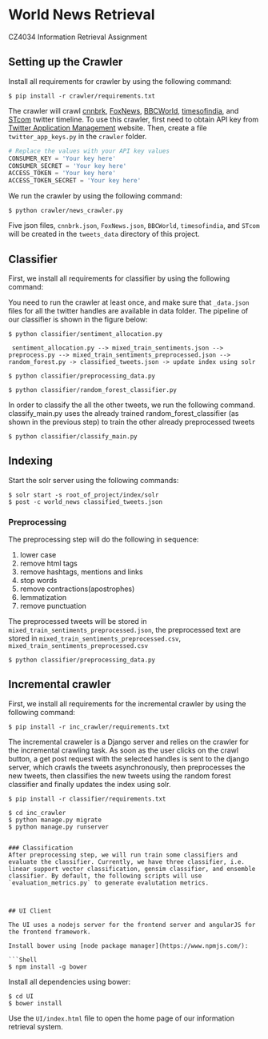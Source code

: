 # World News Retrieval

CZ4034 Information Retrieval Assignment

## Setting up the Crawler

Install all requirements for crawler by using the following command:

```Shell
$ pip install -r crawler/requirements.txt
```

The crawler will crawl [cnnbrk](https://twitter.com/cnnbrk), [FoxNews](https://twitter.com/FoxNews), [BBCWorld](https://twitter.com/BBCWorld), [timesofindia](https://twitter.com/timesofindia), and [STcom](https://twitter.com/STcom) twitter timeline. To use this crawler, first need to obtain API key from [Twitter Application Management](https://apps.twitter.com) website. Then, create a file `twitter_app_keys.py` in the `crawler` folder.

```Python
# Replace the values with your API key values
CONSUMER_KEY = 'Your key here'
CONSUMER_SECRET = 'Your key here'
ACCESS_TOKEN = 'Your key here'
ACCESS_TOKEN_SECRET = 'Your key here'
```

We run the crawler by using the following command:

```Shell
$ python crawler/news_crawler.py
```

Five json files, `cnnbrk.json`, `FoxNews.json`, `BBCWorld`, `timesofindia`, and `STcom` will be created in the `tweets_data` directory of this project.


## Classifier

First, we install all requirements for classifier by using the following command:



You need to run the crawler at least once, and make sure that `_data.json` files for all the twitter handles are available in data folder. The pipeline of our classifier is shown in the figure below:

``` Shell
$ python classifier/sentiment_allocation.py
```

```
 sentiment_allocation.py --> mixed_train_sentiments.json --> preprocess.py --> mixed_train_sentiments_preprocessed.json --> random_forest.py -> classified_tweets.json -> update index using solr
```
``` Shell
$ python classifier/preprocessing_data.py
```
``` Shell
$ python classifier/random_forest_classifier.py
```

In order to classify the all the other tweets, we run the following command. classify_main.py uses the already trained random_forest_classifier (as shown in the previous step) to train the other already preprocessed tweets
``` Shell
$ python classifier/classify_main.py
```

## Indexing

Start the solr server using the following commands:

```Shell
$ solr start -s root_of_project/index/solr
$ post -c world_news classified_tweets.json
```

### Preprocessing
The preprocessing step will do the following in sequence:

1. lower case
2. remove html tags
3. remove hashtags, mentions and links
4. stop words
5. remove contractions(apostrophes)
6. lemmatization
7. remove punctuation

The preprocessed tweets will be stored in `mixed_train_sentiments_preprocessed.json`, the preprocessed text are stored in `mixed_train_sentiments_preprocessed.csv`, `mixed_train_sentiments_preprocessed.csv`



```Shell
$ python classifier/preprocessing_data.py
```

## Incremental crawler

First, we install all requirements for the incremental crawler by using the following command:

```Shell
$ pip install -r inc_crawler/requirements.txt
```

The incremental craweler is a Django server and relies on the crawler for the incremental crawling task. As soon as the user clicks on the crawl button, a get post request with the selected handles is sent to the django server, which crawls the tweets asynchronously, then preprocesses the new tweets, then classifies the new tweets using the random forest classifier and finally updates the index using solr.

```Shell
$ pip install -r classifier/requirements.txt
```

```Shell
$ cd inc_crawler
$ python manage.py migrate
$ python manage.py runserver
```



```

### Classification
After preprocessing step, we will run train some classifiers and evaluate the classifier. Currently, we have three classifier, i.e. linear support vector classification, gensim classifier, and ensemble classifier. By default, the following scripts will use `evaluation_metrics.py` to generate evalutation metrics.



## UI Client

The UI uses a nodejs server for the frontend server and angularJS for the frontend framework.

Install bower using [node package manager](https://www.npmjs.com/):

```Shell
$ npm install -g bower
```

Install all dependencies using bower:

```Shell
$ cd UI
$ bower install
```

Use the `UI/index.html` file to open the home page of our information retrieval system.

```
